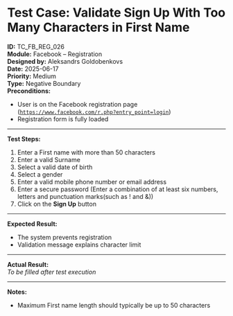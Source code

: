 # Test Case: Validate Sign Up With Too Many Characters in First Name

**ID:** TC_FB_REG_026  
**Module:** Facebook – Registration  
**Designed by:** Aleksandrs Goldobenkovs  
**Date:** 2025-06-17  
**Priority:** Medium  
**Type:** Negative Boundary  
**Preconditions:**  
- User is on the Facebook registration page  ([`https://www.facebook.com/r.php?entry_point=login`](https://www.facebook.com/r.php?entry_point=login))
- Registration form is fully loaded

---

**Test Steps:**

1. Enter a First name with more than 50 characters
2. Enter a valid Surname
3. Select a valid date of birth
4. Select a gender  
5. Enter a valid mobile phone number or email address
6. Enter a secure password (Enter a combination of at least six numbers, letters and punctuation marks(such as ! and &))  
7. Click on the **Sign Up** button

---

**Expected Result:**  
- The system prevents registration
- Validation message explains character limit

---

**Actual Result:**  
_To be filled after test execution_

---

**Notes:**    
- Maximum First name length should typically be up to 50 characters
